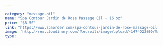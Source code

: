 ```yaml
---

category: "massage-oil"
name: "Spa Contour Jardin de Rose Massage Oil - 16 oz"
price: "$8.50"
link: "https://www.spaorder.com/spa-contour-jardin-de-rose-massage-oil-16-oz/"
image: "http://res.cloudinary.com/fleuroils/image/upload/v1474522880/Massage%20Oil/16_oz.jpg"
type: 
---
```

